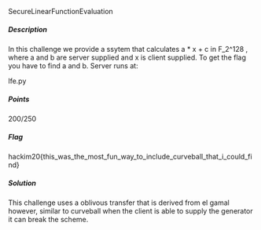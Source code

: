 SecureLinearFunctionEvaluation

##### Description

In this challenge we provide a ssytem that calculates a * x + c in F_2^128 , where a and b are server supplied and x is client supplied. To get the flag you have to find a and b. Server runs at:

lfe.py

##### Points

200/250

##### Flag

hackim20{this_was_the_most_fun_way_to_include_curveball_that_i_could_find}

##### Solution

This challenge uses a oblivous transfer that is derived from el gamal however, similar to curveball when the client is able to supply the generator it can break the scheme.
